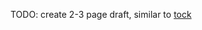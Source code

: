 TODO: create 2-3 page draft, similar to [tock](https://github.com/tock/tock/blob/tock-2.0-dev/doc/reference/trd-syscalls.md)
